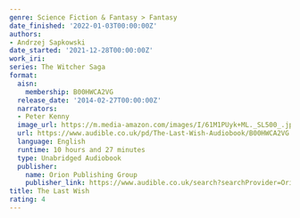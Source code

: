 ```yaml
---
genre: Science Fiction & Fantasy > Fantasy
date_finished: '2022-01-03T00:00:00Z'
authors:
- Andrzej Sapkowski
date_started: '2021-12-28T00:00:00Z'
work_iri:
series: The Witcher Saga
format:
  aisn:
    membership: B00HWCA2VG
  release_date: '2014-02-27T00:00:00Z'
  narrators:
  - Peter Kenny
  image_url: https://m.media-amazon.com/images/I/61M1PUyk+ML._SL500_.jpg
  url: https://www.audible.co.uk/pd/The-Last-Wish-Audiobook/B00HWCA2VG
  language: English
  runtime: 10 hours and 27 minutes
  type: Unabridged Audiobook
  publisher:
    name: Orion Publishing Group
    publisher_link: https://www.audible.co.uk/search?searchProvider=Orion+Publishing+Group
title: The Last Wish
rating: 4
---
```


